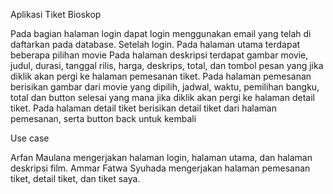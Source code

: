 Aplikasi Tiket Bioskop

Pada bagian halaman login dapat login menggunakan email yang telah di daftarkan pada database. Setelah login. Pada halaman utama terdapat beberapa pilihan movie Pada halaman deskripsi terdapat gambar movie, judul, durasi, tanggal rilis, harga, deskrips, total, dan tombol pesan yang jika diklik akan pergi ke halaman pemesanan tiket. Pada halaman pemesanan berisikan gambar dari movie yang dipilih, jadwal, waktu, pemilihan bangku, total dan button selesai yang mana jika diklik akan pergi ke halaman detail tiket. Pada halaman detail tiket berisikan detail tiket dari halaman pemesanan, serta button back untuk kembali

Use case

Arfan Maulana mengerjakan halaman login, halaman utama, dan halaman deskripsi film. Ammar Fatwa Syuhada mengerjakan halaman pemesanan tiket, detail tiket, dan tiket saya.
